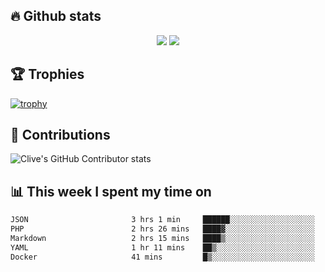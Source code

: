 ## &#128293; Github stats

<!-- GitHub Readme Streak Stats - https://github.com/DenverCoder1/github-readme-streak-stats -->
<p align="center">

<picture>
  <source 
    srcset="https://github-readme-stats.vercel.app/api?username=clivewalkden&count_private=true&show_icons=true&theme=darcula"
    media="(prefers-color-scheme: dark)"
  />
  <source
    srcset="https://github-readme-stats.vercel.app/api?username=clivewalkden&count_private=true&show_icons=true&theme=calm"
    media="(prefers-color-scheme: light), (prefers-color-scheme: no-preference)"
  />
  <img src="https://github-readme-stats.vercel.app/api?username=clivewalkden&count_private=true&show_icons=true&theme=darcula" />
</picture>

<a href="https://git.io/streak-stats" target="_blank">
  <img src="http://github-readme-streak-stats.herokuapp.com?user=clivewalkden&theme=darcula&date_format=j%20M%5B%20Y%5D" />
</a>

</p>

## &#127942; Trophies
[![trophy](https://github-profile-trophy.vercel.app/?username=clivewalkden&theme=onedark)](https://github.com/clivewalkden/github-profile-trophy)

## &#129309; Contributions
![Clive's GitHub Contributor stats](https://github-contributor-stats.vercel.app/api?username=clivewalkden)

## &#128202; This week I spent my time on
<!--START_SECTION:waka-->

```txt
JSON                       3 hrs 1 min     ██████░░░░░░░░░░░░░░░░░░░   23.83 %
PHP                        2 hrs 26 mins   ████▓░░░░░░░░░░░░░░░░░░░░   19.28 %
Markdown                   2 hrs 15 mins   ████▒░░░░░░░░░░░░░░░░░░░░   17.81 %
YAML                       1 hr 11 mins    ██▒░░░░░░░░░░░░░░░░░░░░░░   09.35 %
Docker                     41 mins         █▒░░░░░░░░░░░░░░░░░░░░░░░   05.49 %
```

<!--END_SECTION:waka-->
